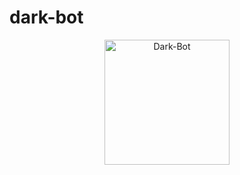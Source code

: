 # dark-bot

  <p align="center">  
  <a href="https://imgur.com/a/Xrnqq51">
    <img alt="Dark-Bot" height="200" src="https://imgur.com/a/Xrnqq51">
